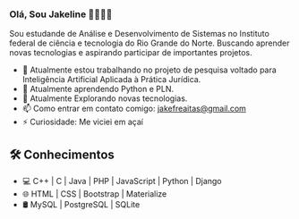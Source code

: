 ### Olá, Sou Jakeline 👋👨🏻‍💻


  Sou estudande de Análise e Desenvolvimento de Sistemas no Instituto federal de ciência e tecnologia do Rio Grande do Norte.
Buscando aprender novas tecnologias e aspirando participar de importantes projetos.

- 🔭 Atualmente estou trabalhando no projeto de pesquisa voltado para Inteligência Artificial Aplicada à Prática Jurídica.
- 🌱 Atualmente aprendendo Python e PLN.
- 🤔 Atualmente Explorando novas tecnologias.
- 📫 Como entrar em contato comigo: jakefreaitas@gmail.com
- ⚡ Curiosidade: Me viciei em açaí

## 🛠 Conhecimentos 
- 💻 C++ | C | Java | PHP | JavaScript | Python | Django
- 🌐 HTML | CSS | Bootstrap | Materialize
- 🛢 MySQL | PostgreSQL | SQLite




